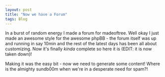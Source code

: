 ```yaml
---
layout: post
title: "Now we have a Forum"
tags: Blog
---
```


In a burst of random energy I made a forum for madeoftree. Well okay I just made an awesome style for the awesome phpBB - the forum itself was up and running in say 10min and the rest of the latest days has been all about customizing. Now it's finally *kinda* complete so here it is (EDIT: it is now taken down)!

Making it was the easy bit - now we need to generate some content! Where is the almighty sundb00m when we're in a desperate need for spam?!

